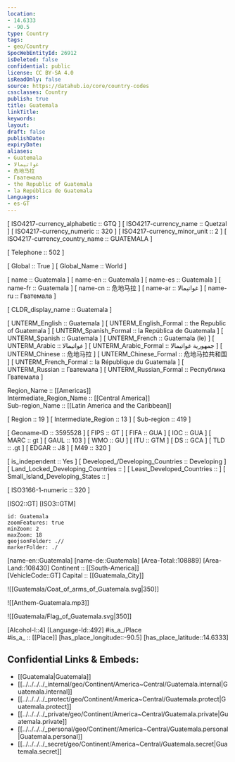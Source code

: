 ```yaml
---
location:
- 14.6333
- -90.5
type: Country
tags:
- geo/Country
SpocWebEntityId: 26912
isDeleted: false
confidential: public
license: CC BY-SA 4.0
isReadOnly: false
source: https://datahub.io/core/country-codes
cssclasses: Country
publish: true
title: Guatemala
linkTitle: 
keywords: 
layout: 
draft: false
publishDate: 
expiryDate: 
aliases:
- Guatemala
- غواتيمالا
- 危地马拉
- Гватемала
- the Republic of Guatemala
- la República de Guatemala
Languages:
- es-GT
---
```



[	ISO4217-currency_alphabetic	 :: GTQ ] 
[	ISO4217-currency_name	 :: Quetzal ] 
[	ISO4217-currency_numeric	 :: 320 ] 
[	ISO4217-currency_minor_unit	 :: 2 ] 
[	ISO4217-currency_country_name	 :: GUATEMALA ] 

[	Telephone	 :: 502 ] 

[	Global	 :: True ] 
[	Global_Name	 :: World ] 

[	name	 :: Guatemala ] 
[	name-en	 :: Guatemala ] 
[	name-es	 :: Guatemala ] 
[	name-fr	 :: Guatemala ] 
[	name-cn	 :: 危地马拉 ] 
[	name-ar	 :: غواتيمالا ] 
[	name-ru	 :: Гватемала ] 

[	CLDR_display_name	 :: Guatemala ] 

[	UNTERM_English	 :: Guatemala ] 
[	UNTERM_English_Formal	 :: the Republic of Guatemala ] 
[	UNTERM_Spanish_Formal	 :: la República de Guatemala ] 
[	UNTERM_Spanish	 :: Guatemala ] 
[	UNTERM_French	 :: Guatemala (le) ] 
[	UNTERM_Arabic	 :: غواتيمالا ] 
[	UNTERM_Arabic_Formal	 :: جمهورية غواتيمالا ] 
[	UNTERM_Chinese	 :: 危地马拉 ] 
[	UNTERM_Chinese_Formal	 :: 危地马拉共和国 ] 
[	UNTERM_French_Formal	 :: la République du Guatemala ] 
[	UNTERM_Russian	 :: Гватемала ] 
[	UNTERM_Russian_Formal	 :: Республика Гватемала ] 

Region_Name ::  [[Americas]]  
Intermediate_Region_Name ::  [[Central America]]  
Sub-region_Name ::  [[Latin America and the Caribbean]] 

[	Region	 :: 19 ] 
[	Intermediate_Region	 :: 13 ] 
[	Sub-region	 :: 419 ] 

[	Geoname-ID	 :: 3595528 ] 
[	FIPS	 :: GT ] 
[	FIFA	 :: GUA ] 
[	IOC	 :: GUA ] 
[	MARC	 :: gt ] 
[	GAUL	 :: 103 ] 
[	WMO	 :: GU ] 
[	ITU	 :: GTM ] 
[	DS	 :: GCA ] 
[	TLD	 :: .gt ] 
[	EDGAR	 :: J8 ] 
[	M49	 :: 320 ] 

[	is_independent	 :: Yes ] 
[	Developed_/Developing_Countries	 :: Developing ] 
[	Land_Locked_Developing_Countries	 ::  ] 
[	Least_Developed_Countries	 ::  ] 
[	Small_Island_Developing_States	 ::  ] 

[	ISO3166-1-numeric	 :: 320 ] 



[ISO2::GT] 
[ISO3::GTM] 

```leaflet
id: Guatemala
zoomFeatures: true 
minZoom: 2 
maxZoom: 18
geojsonFolder: .//
markerFolder: ./
```

[name-en::Guatemala] 
[name-de::Guatemala] 
[Area-Total::108889] 
[Area-Land::108430] 
Continent :: [[South-America]]  
[VehicleCode::GT] 
Capital :: [[Guatemala_City]]  

![[Guatemala/Coat_of_arms_of_Guatemala.svg|350]] 

![[Anthem-Guatemala.mp3]] 

![[Guatemala/Flag_of_Guatemala.svg|350]] 

[Alcohol-l::4] 
[Language-Id::492] 
#is_a_/Place  
#is_a_ :: [[Place]] 
[has_place_longitude::-90.5] 
[has_place_latitude::14.6333] 



## Confidential Links & Embeds: 
- [[Guatemala|Guatemala]] 
- [[../../../../_internal/geo/Continent/America~Central/Guatemala.internal|Guatemala.internal]] 
- [[../../../../_protect/geo/Continent/America~Central/Guatemala.protect|Guatemala.protect]] 
- [[../../../../_private/geo/Continent/America~Central/Guatemala.private|Guatemala.private]] 
- [[../../../../_personal/geo/Continent/America~Central/Guatemala.personal|Guatemala.personal]] 
- [[../../../../_secret/geo/Continent/America~Central/Guatemala.secret|Guatemala.secret]] 
